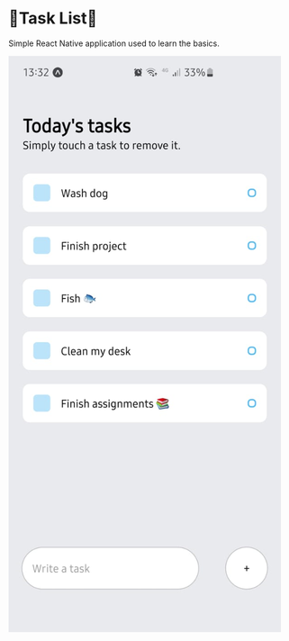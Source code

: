 # 📱Task List📱

Simple React Native application used to learn the basics.

![Screenshot](preview2.png)

